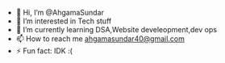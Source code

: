 - 👋 Hi, I’m @AhgamaSundar
- 👀 I’m interested in Tech stuff
- 🌱 I’m currently learning DSA,Website develeopment,dev ops
- 📫 How to reach me ahgamasundar40@gmail.com
- ⚡ Fun fact: IDK :(

<!---
AhgamaSundar/AhgamaSundar is a ✨ special ✨ repository because its `README.md` (this file) appears on your GitHub profile.
You can click the Preview link to take a look at your changes.
--->
